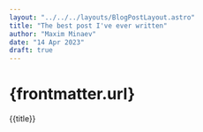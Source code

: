 ```yaml
---
layout: "../../../layouts/BlogPostLayout.astro"
title: "The best post I've ever written"
author: "Maxim Minaev"
date: "14 Apr 2023"
draft: true
---
```

# {frontmatter.url}

{{title}}